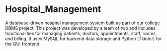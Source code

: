 # Hospital_Management
A database-driven hospital management system built as part of our college DBMS project. This project was developed by a team of two and includes functionalities for managing patients, doctors, appointments, staff, rooms, and billing. It uses MySQL for backend data storage and Python (Tkinter) for the GUI frontend.

